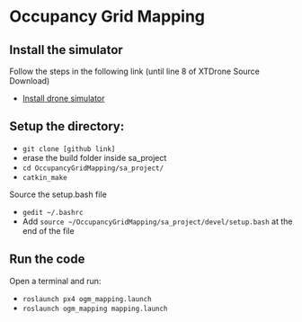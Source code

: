 # Occupancy Grid Mapping

## Install the simulator

Follow the steps in the following link (until line 8 of XTDrone Source Download)
- [Install drone simulator](https://www.yuque.com/xtdrone/manual_en/basic_config_1.11)


## Setup the directory:

- ``` git clone [github link] ``` 
- erase the build folder inside sa_project
- ``` cd OccupancyGridMapping/sa_project/ ```
- ``` catkin_make ```
  
Source the setup.bash file

- ``` gedit ~/.bashrc ```
- Add ``` source ~/OccupancyGridMapping/sa_project/devel/setup.bash ``` at the end of the file

## Run the code

Open a terminal and run:

- ``` roslaunch px4 ogm_mapping.launch ```
- ``` roslaunch ogm_mapping mapping.launch ```


